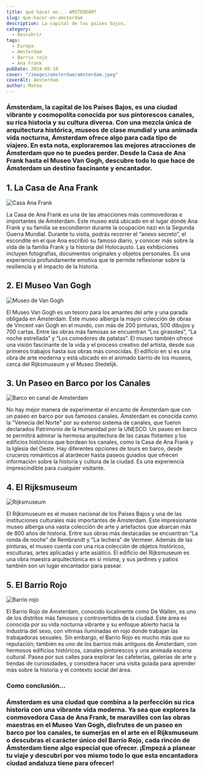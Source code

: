 ```yaml
---
title: qué hacer en... AMSTERDÁM?
slug: que-hacer-en-amsterdam
description: La capital de los países bajos.
category:
  - Descubrir
tags:
  - Europa
  - Amsterdam
  - Barrio rojo
  - Ana Frank
pubDate: 2024-08-10
cover: "/images/amsterdam/amsterdam.jpeg"
coverAlt: Amsterdam
author: Mateo
---
```


### **Ámsterdam**, la capital de los Países Bajos, es una ciudad vibrante y cosmopolita conocida por sus pintorescos canales, su rica historia y su cultura diversa. Con una mezcla única de arquitectura histórica, museos de clase mundial y una animada vida nocturna, Ámsterdam ofrece algo para cada tipo de viajero. En esta nota, exploraremos las mejores atracciones de Ámsterdam que no te puedes perder. Desde la Casa de Ana Frank hasta el Museo Van Gogh, descubre todo lo que hace de Ámsterdam un destino fascinante y encantador.

## 1. La Casa de Ana Frank 
<img src="/images/amsterdam/museo-ana-frank.jpeg" alt="Casa Ana Frank">

La Casa de Ana Frank es una de las atracciones más conmovedoras e importantes de Ámsterdam. Este museo está ubicado en el lugar donde Ana Frank y su familia se escondieron durante la ocupación nazi en la Segunda Guerra Mundial. Durante tu visita, podrás recorrer el “anexo secreto”, el escondite en el que Ana escribió su famoso diario, y conocer más sobre la vida de la familia Frank y la historia del Holocausto. Las exhibiciones incluyen fotografías, documentos originales y objetos personales. Es una experiencia profundamente emotiva que te permite reflexionar sobre la resiliencia y el impacto de la historia.

## 2. El Museo Van Gogh 
<img src="/images/amsterdam/museo-van-gogh.jpeg" alt="Museo de Van Gogh">

El Museo Van Gogh es un tesoro para los amantes del arte y una parada obligada en Ámsterdam. Este museo alberga la mayor colección de obras de Vincent van Gogh en el mundo, con más de 200 pinturas, 500 dibujos y 700 cartas. Entre las obras más famosas se encuentran “Los girasoles”, “La noche estrellada” y “Los comedores de patatas”. El museo también ofrece una visión fascinante de la vida y el proceso creativo del artista, desde sus primeros trabajos hasta sus obras más conocidas. El edificio en sí es una obra de arte moderna y está ubicado en el animado barrio de los museos, cerca del Rijksmuseum y el Museo Stedelijk.

## 3. Un Paseo en Barco por los Canales 
<img src="/images/amsterdam/barco-ams.jpeg" alt="Barco en canal de Amsterdam">

No hay mejor manera de experimentar el encanto de Ámsterdam que con un paseo en barco por sus famosos canales. Ámsterdam es conocida como la "Venecia del Norte" por su extenso sistema de canales, que fueron declarados Patrimonio de la Humanidad por la UNESCO. Un paseo en barco te permitirá admirar la hermosa arquitectura de las casas flotantes y los edificios históricos que bordean los canales, como la Casa de Ana Frank y la Iglesia del Oeste. Hay diferentes opciones de tours en barco, desde cruceros románticos al atardecer hasta paseos guiados que ofrecen información sobre la historia y cultura de la ciudad. Es una experiencia imprescindible para cualquier visitante.

## 4. El Rijksmuseum 
<img src="/images/amsterdam/rijksmuseum.jpeg" alt="Rijksmuseum">

El Rijksmuseum es el museo nacional de los Países Bajos y una de las instituciones culturales más importantes de Ámsterdam. Este impresionante museo alberga una vasta colección de arte y artefactos que abarcan más de 800 años de historia. Entre sus obras más destacadas se encuentran “La ronda de noche” de Rembrandt y “La lechera” de Vermeer. Además de las pinturas, el museo cuenta con una rica colección de objetos históricos, esculturas, artes aplicadas y arte asiático. El edificio del Rijksmuseum es una obra maestra arquitectónica en sí misma, y sus jardines y patios también son un lugar encantador para pasear.

## 5. El Barrio Rojo 
<img src="/images/amsterdam/barrio-rojo.jpg" alt="Barrio rojo">

El Barrio Rojo de Ámsterdam, conocido localmente como De Wallen, es uno de los distritos más famosos y controvertidos de la ciudad. Este área es conocida por su vida nocturna vibrante y su enfoque abierto hacia la industria del sexo, con vitrinas iluminadas en rojo donde trabajan las trabajadoras sexuales. Sin embargo, el Barrio Rojo es mucho más que su reputación; también es uno de los barrios más antiguos de Ámsterdam, con hermosos edificios históricos, canales pintorescos y una animada escena cultural. Pasea por sus calles para explorar las cafeterías, galerías de arte y tiendas de curiosidades, y considera hacer una visita guiada para aprender más sobre la historia y el contexto social del área.

### Como conclusión... 

### Ámsterdam es una ciudad que combina a la perfección su rica historia con una vibrante vida moderna. Ya sea que explores la conmovedora Casa de Ana Frank, te maravilles con las obras maestras en el Museo Van Gogh, disfrutes de un paseo en barco por los canales, te sumerjas en el arte en el Rijksmuseum o descubras el carácter único del Barrio Rojo, cada rincón de Ámsterdam tiene algo especial que ofrecer. ¡Empezá a planear tu viaje y descubrí por vos mismo todo lo que esta encantadora ciudad andaluza tiene para ofrecer!